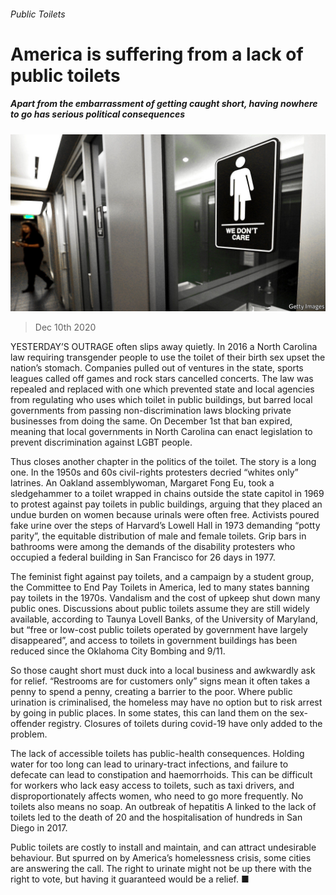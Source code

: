 ###### Public Toilets

# America is suffering from a lack of public toilets 

##### Apart from the embarrassment of getting caught short, having nowhere to go has serious political consequences 

![image](images/20201212_USP501.jpg) 

> Dec 10th 2020 


YESTERDAY’S OUTRAGE often slips away quietly. In 2016 a North Carolina law requiring transgender people to use the toilet of their birth sex upset the nation’s stomach. Companies pulled out of ventures in the state, sports leagues called off games and rock stars cancelled concerts. The law was repealed and replaced with one which prevented state and local agencies from regulating who uses which toilet in public buildings, but barred local governments from passing non-discrimination laws blocking private businesses from doing the same. On December 1st that ban expired, meaning that local governments in North Carolina can enact legislation to prevent discrimination against LGBT people.


Thus closes another chapter in the politics of the toilet. The story is a long one. In the 1950s and 60s civil-rights protesters decried “whites only” latrines. An Oakland assemblywoman, Margaret Fong Eu, took a sledgehammer to a toilet wrapped in chains outside the state capitol in 1969 to protest against pay toilets in public buildings, arguing that they placed an undue burden on women because urinals were often free. Activists poured fake urine over the steps of Harvard’s Lowell Hall in 1973 demanding “potty parity”, the equitable distribution of male and female toilets. Grip bars in bathrooms were among the demands of the disability protesters who occupied a federal building in San Francisco for 26 days in 1977.



The feminist fight against pay toilets, and a campaign by a student group, the Committee to End Pay Toilets in America, led to many states banning pay toilets in the 1970s. Vandalism and the cost of upkeep shut down many public ones. Discussions about public toilets assume they are still widely available, according to Taunya Lovell Banks, of the University of Maryland, but “free or low-cost public toilets operated by government have largely disappeared”, and access to toilets in government buildings has been reduced since the Oklahoma City Bombing and 9/11.


So those caught short must duck into a local business and awkwardly ask for relief. “Restrooms are for customers only” signs mean it often takes a penny to spend a penny, creating a barrier to the poor. Where public urination is criminalised, the homeless may have no option but to risk arrest by going in public places. In some states, this can land them on the sex-offender registry. Closures of toilets during covid-19 have only added to the problem.


The lack of accessible toilets has public-health consequences. Holding water for too long can lead to urinary-tract infections, and failure to defecate can lead to constipation and haemorrhoids. This can be difficult for workers who lack easy access to toilets, such as taxi drivers, and disproportionately affects women, who need to go more frequently. No toilets also means no soap. An outbreak of hepatitis A linked to the lack of toilets led to the death of 20 and the hospitalisation of hundreds in San Diego in 2017.


Public toilets are costly to install and maintain, and can attract undesirable behaviour. But spurred on by America’s homelessness crisis, some cities are answering the call. The right to urinate might not be up there with the right to vote, but having it guaranteed would be a relief. ■

